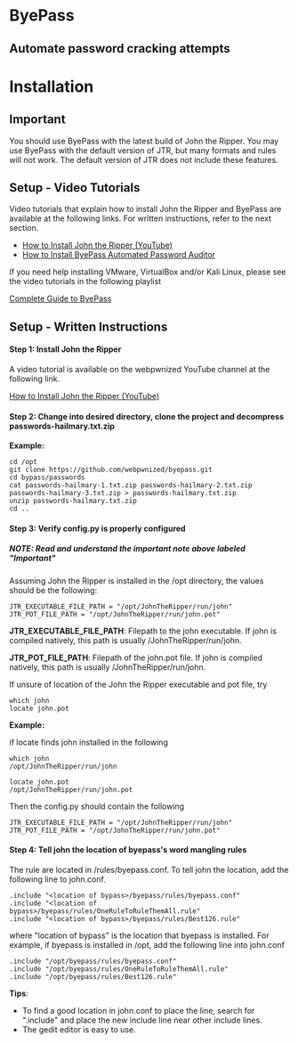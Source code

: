 # ByePass

## Automate password cracking attempts

# Installation

## Important

You should use ByePass with the latest build of John the Ripper. You may use ByePass with the
default version of JTR, but many formats and rules will not work. The default version of JTR
does not include these features.

## Setup - Video Tutorials

Video tutorials that explain how to install John the Ripper and ByePass are 
available at the following links. For written instructions, refer to the next section.

* [How to Install John the Ripper (YouTube)](https://www.youtube.com/watch?v=7R10QN_uCh0)
* [How to Install ByePass Automated Password Auditor](https://www.youtube.com/watch?v=aQwoJh6cyH8)

If you need help installing VMware, VirtualBox and/or Kali Linux, please see the video 
tutorials in the following playlist

[Complete Guide to ByePass](https://www.youtube.com/playlist?list=PLZOToVAK85Mqfcbufx1_lQHZ4pltV8nAm)

## Setup - Written Instructions

#### Step 1: Install John the Ripper

A video tutorial is available on the webpwnized YouTube channel at the following link.

[How to Install John the Ripper (YouTube)](https://www.youtube.com/watch?v=7R10QN_uCh0)

#### Step 2: Change into desired directory, clone the project and decompress passwords-hailmary.txt.zip

**Example:**

    cd /opt
    git clone https://github.com/webpwnized/byepass.git
    cd bypass/passwords
    cat passwords-hailmary-1.txt.zip passwords-hailmary-2.txt.zip passwords-hailmary-3.txt.zip > passwords-hailmary.txt.zip
    unzip passwords-hailmary.txt.zip
    cd ..

#### Step 3: Verify config.py is properly configured 

##### NOTE: Read and understand the important note above labeled "Important"

Assuming John the Ripper is installed in the /opt directory, the values should be the following:

    JTR_EXECUTABLE_FILE_PATH = "/opt/JohnTheRipper/run/john"
    JTR_POT_FILE_PATH = "/opt/JohnTheRipper/run/john.pot"

**JTR_EXECUTABLE_FILE_PATH**: Filepath to the john executable. If john is
 compiled natively, this path is usually <install directory>/JohnTheRipper/run/john.

**JTR_POT_FILE_PATH**: Filepath of the john.pot file. If john is
 compiled natively, this path is usually <install directory>/JohnTheRipper/run/john.

If unsure of location of the John the Ripper executable and pot file, try 

    which john
    locate john.pot

**Example:**

if locate finds john installed in the following

    which john
    /opt/JohnTheRipper/run/john

    locate john.pot
    /opt/JohnTheRipper/run/john.pot

Then the config.py should contain the following

    JTR_EXECUTABLE_FILE_PATH = "/opt/JohnTheRipper/run/john"
    JTR_POT_FILE_PATH = "/opt/JohnTheRipper/run/john.pot"

#### Step 4: Tell john the location of byepass's word mangling rules 

The rule are located in <byepass directory>/rules/byepass.conf. To
tell john the location, add the following line to john.conf.

    .include "<location of bypass>/byepass/rules/byepass.conf"
    .include "<location of bypass>/byepass/rules/OneRuleToRuleThemAll.rule"
    .include "<location of bypass>/byepass/rules/Best126.rule"

where "location of bypass" is the location that byepass is installed.
For example, if byepass is installed in /opt, add the following line
into john.conf

    .include "/opt/byepass/rules/byepass.conf"
    .include "/opt/byepass/rules/OneRuleToRuleThemAll.rule"
    .include "/opt/byepass/rules/Best126.rule"

**Tips**: 
* To find a good location in john.conf to place the line, search
for ".include" and place the new include line near other include lines.
* The gedit
editor is easy to use.
